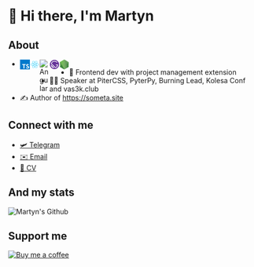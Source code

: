 # 👋 Hi there, I'm Martyn

## About

-  
  <img align="left" alt="JavaScript" width="20px"
    src="https://raw.githubusercontent.com/github/explore/80688e429a7d4ef2fca1e82350fe8e3517d3494d/topics/typescript/typescript.png" />
  <img align="left" alt="React" width="20px" 
    src="https://raw.githubusercontent.com/github/explore/80688e429a7d4ef2fca1e82350fe8e3517d3494d/topics/react/react.png" />
  <img align="left" alt="Angular" width="20px" 
    src="https://raw.githubusercontent.com/angular/angular/master/aio/src/assets/images/logos/angular/angular.png" />
  <img align="left" alt="Gatsby" width="20px" 
    src="https://raw.githubusercontent.com/github/explore/e94815998e4e0713912fed477a1f346ec04c3da2/topics/gatsby/gatsby.png" />
  <img align="left" alt="Node.js" width="20px" 
    src="https://raw.githubusercontent.com/github/explore/80688e429a7d4ef2fca1e82350fe8e3517d3494d/topics/nodejs/nodejs.png" />
- 💪 Frontend dev with project management extension
- 👩‍🎤 Speaker at PiterCSS, PyterPy, Burning Lead, Kolesa Conf and vas3k.club
- ✍️ Аuthor of https://someta.site

## Connect with me

- [🛩 Telegram][telegram]
- [✉️ Email][email]
- [📄 CV][resume]

## And my stats

![Martyn's Github](https://github-readme-stats.vercel.app/api?username=m0rtyn&show_icons=true&title_color=fff&icon_color=77ffff&text_color=9f9f9f&bg_color=151515&include_all_commits=true&count_private=true)

## Support me

<div>
  <a href="https://www.buymeacoffee.com/m0rtyn" target="_blank">
    <img width="200" alt="Buy me a coffee" src="https://user-images.githubusercontent.com/14220138/123853732-53e12b80-d90d-11eb-9f0c-28ddad8dff35.png">
  </a>
</div>

[website]: https://someta.site
[twitter]: https://twitter.com/somartyn
[youtube]: https://www.youtube.com/channel/UCPE-DYC7ifz-BK47nm6VKHA
[linkedin]: https://linkedin.com/in/m0rtyn
[telegram]: https://t.me/m0rtyn
[resume]: https://www.notion.so/martyns0n/e-b4cf8e86c55143aa887051f12abe1391
[email]: mailto:zogacc@gmail.com
